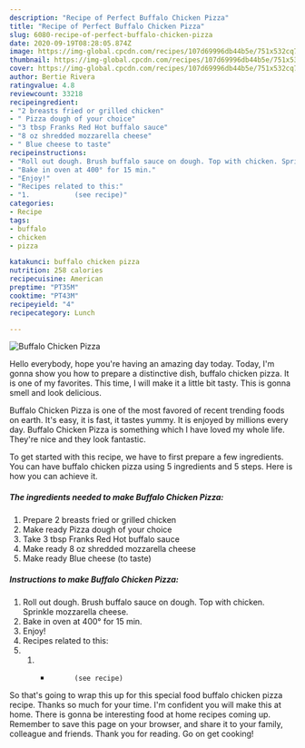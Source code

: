 ```yaml
---
description: "Recipe of Perfect Buffalo Chicken Pizza"
title: "Recipe of Perfect Buffalo Chicken Pizza"
slug: 6080-recipe-of-perfect-buffalo-chicken-pizza
date: 2020-09-19T08:28:05.874Z
image: https://img-global.cpcdn.com/recipes/107d69996db44b5e/751x532cq70/buffalo-chicken-pizza-recipe-main-photo.jpg
thumbnail: https://img-global.cpcdn.com/recipes/107d69996db44b5e/751x532cq70/buffalo-chicken-pizza-recipe-main-photo.jpg
cover: https://img-global.cpcdn.com/recipes/107d69996db44b5e/751x532cq70/buffalo-chicken-pizza-recipe-main-photo.jpg
author: Bertie Rivera
ratingvalue: 4.8
reviewcount: 33218
recipeingredient:
- "2 breasts fried or grilled chicken"
- " Pizza dough of your choice"
- "3 tbsp Franks Red Hot buffalo sauce"
- "8 oz shredded mozzarella cheese"
- " Blue cheese to taste"
recipeinstructions:
- "Roll out dough. Brush buffalo sauce on dough. Top with chicken. Sprinkle mozzarella cheese."
- "Bake in oven at 400° for 15 min."
- "Enjoy!"
- "Recipes related to this:"
- "1.           (see recipe)"
categories:
- Recipe
tags:
- buffalo
- chicken
- pizza

katakunci: buffalo chicken pizza 
nutrition: 258 calories
recipecuisine: American
preptime: "PT35M"
cooktime: "PT43M"
recipeyield: "4"
recipecategory: Lunch

---
```



![Buffalo Chicken Pizza](https://img-global.cpcdn.com/recipes/107d69996db44b5e/751x532cq70/buffalo-chicken-pizza-recipe-main-photo.jpg)

Hello everybody, hope you're having an amazing day today. Today, I'm gonna show you how to prepare a distinctive dish, buffalo chicken pizza. It is one of my favorites. This time, I will make it a little bit tasty. This is gonna smell and look delicious.

Buffalo Chicken Pizza is one of the most favored of recent trending foods on earth. It's easy, it is fast, it tastes yummy. It is enjoyed by millions every day. Buffalo Chicken Pizza is something which I have loved my whole life. They're nice and they look fantastic.




To get started with this recipe, we have to first prepare a few ingredients. You can have buffalo chicken pizza using 5 ingredients and 5 steps. Here is how you can achieve it.

<!--inarticleads1-->

##### The ingredients needed to make Buffalo Chicken Pizza:

1. Prepare 2 breasts fried or grilled chicken
1. Make ready  Pizza dough of your choice
1. Take 3 tbsp Franks Red Hot buffalo sauce
1. Make ready 8 oz shredded mozzarella cheese
1. Make ready  Blue cheese (to taste)




<!--inarticleads2-->

##### Instructions to make Buffalo Chicken Pizza:

1. Roll out dough. Brush buffalo sauce on dough. Top with chicken. Sprinkle mozzarella cheese.
1. Bake in oven at 400° for 15 min.
1. Enjoy!
1. Recipes related to this:
1. 1. -           (see recipe)




So that's going to wrap this up for this special food buffalo chicken pizza recipe. Thanks so much for your time. I'm confident you will make this at home. There is gonna be interesting food at home recipes coming up. Remember to save this page on your browser, and share it to your family, colleague and friends. Thank you for reading. Go on get cooking!
